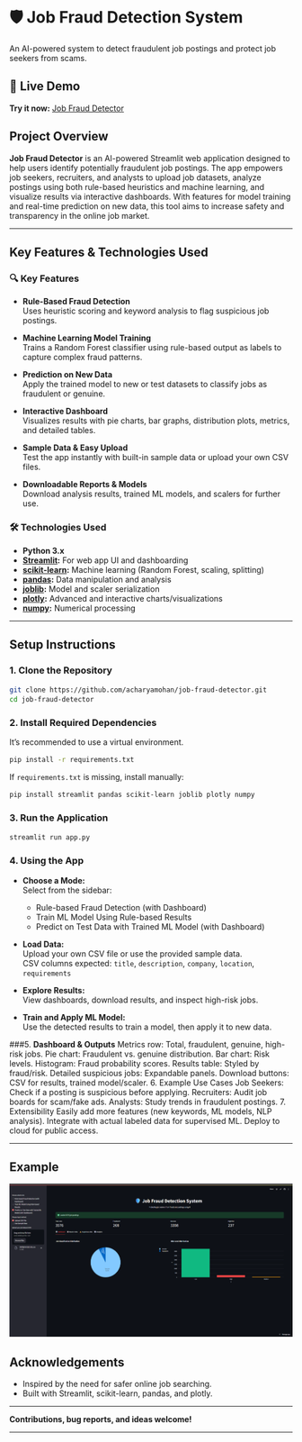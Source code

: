 # 🛡️ Job Fraud Detection System

An AI-powered system to detect fraudulent job postings and protect job seekers from scams.

## 🚀 Live Demo

**Try it now:** [Job Fraud Detector](https://job-fraud-detector.streamlit.app/)


## Project Overview

**Job Fraud Detector** is an AI-powered Streamlit web application designed to help users identify potentially fraudulent job postings. The app empowers job seekers, recruiters, and analysts to upload job datasets, analyze postings using both rule-based heuristics and machine learning, and visualize results via interactive dashboards. With features for model training and real-time prediction on new data, this tool aims to increase safety and transparency in the online job market.

---

## Key Features & Technologies Used

### 🔍 Key Features
- **Rule-Based Fraud Detection**  
  Uses heuristic scoring and keyword analysis to flag suspicious job postings.

- **Machine Learning Model Training**  
  Trains a Random Forest classifier using rule-based output as labels to capture complex fraud patterns.

- **Prediction on New Data**  
  Apply the trained model to new or test datasets to classify jobs as fraudulent or genuine.

- **Interactive Dashboard**  
  Visualizes results with pie charts, bar graphs, distribution plots, metrics, and detailed tables.

- **Sample Data & Easy Upload**  
  Test the app instantly with built-in sample data or upload your own CSV files.

- **Downloadable Reports & Models**  
  Download analysis results, trained ML models, and scalers for further use.

### 🛠 Technologies Used
- **Python 3.x**
- **[Streamlit](https://streamlit.io/):** For web app UI and dashboarding
- **[scikit-learn](https://scikit-learn.org/):** Machine learning (Random Forest, scaling, splitting)
- **[pandas](https://pandas.pydata.org/):** Data manipulation and analysis
- **[joblib](https://joblib.readthedocs.io/):** Model and scaler serialization
- **[plotly](https://plotly.com/):** Advanced and interactive charts/visualizations
- **[numpy](https://numpy.org/):** Numerical processing

---

## Setup Instructions

### 1. **Clone the Repository**
```bash
git clone https://github.com/acharyamohan/job-fraud-detector.git
cd job-fraud-detector
```

### 2. **Install Required Dependencies**
It’s recommended to use a virtual environment.

```bash
pip install -r requirements.txt
```
If `requirements.txt` is missing, install manually:
```bash
pip install streamlit pandas scikit-learn joblib plotly numpy
```

### 3. **Run the Application**
```bash
streamlit run app.py
```

### 4. **Using the App**

- **Choose a Mode:**  
  Select from the sidebar:
  - Rule-based Fraud Detection (with Dashboard)
  - Train ML Model Using Rule-based Results
  - Predict on Test Data with Trained ML Model (with Dashboard)

- **Load Data:**  
  Upload your own CSV file or use the provided sample data.  
  CSV columns expected: `title`, `description`, `company`, `location`, `requirements`

- **Explore Results:**  
  View dashboards, download results, and inspect high-risk jobs.

- **Train and Apply ML Model:**  
  Use the detected results to train a model, then apply it to new data.

###5. **Dashboard & Outputs**
Metrics row: Total, fraudulent, genuine, high-risk jobs.
Pie chart: Fraudulent vs. genuine distribution.
Bar chart: Risk levels.
Histogram: Fraud probability scores.
Results table: Styled by fraud/risk.
Detailed suspicious jobs: Expandable panels.
Download buttons: CSV for results, trained model/scaler.
6. Example Use Cases
Job Seekers: Check if a posting is suspicious before applying.
Recruiters: Audit job boards for scam/fake ads.
Analysts: Study trends in fraudulent postings.
7. Extensibility
Easily add more features (new keywords, ML models, NLP analysis).
Integrate with actual labeled data for supervised ML.
Deploy to cloud for public access.


---

## Example

![Job Fraud Detector Dashboard Screenshot](https://github.com/acharyamohan/job-fraud-detector/blob/9354d9eb7bb51f92a6e39495d0e29dbc36948643/Screenshot%202025-06-14%20014807.png) 



## Acknowledgements

- Inspired by the need for safer online job searching.
- Built with Streamlit, scikit-learn, pandas, and plotly.

---

**Contributions, bug reports, and ideas welcome!**

---

